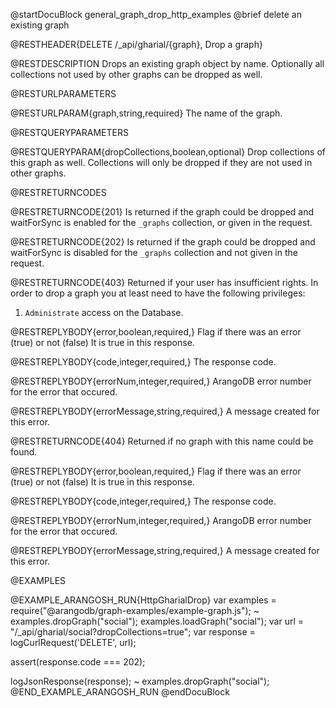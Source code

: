 @startDocuBlock general_graph_drop_http_examples
@brief delete an existing graph

@RESTHEADER{DELETE /_api/gharial/{graph}, Drop a graph}

@RESTDESCRIPTION
Drops an existing graph object by name.
Optionally all collections not used by other graphs
can be dropped as well.

@RESTURLPARAMETERS

@RESTURLPARAM{graph,string,required}
The name of the graph.

@RESTQUERYPARAMETERS

@RESTQUERYPARAM{dropCollections,boolean,optional}
Drop collections of this graph as well.  Collections will only be
dropped if they are not used in other graphs.

@RESTRETURNCODES

@RESTRETURNCODE{201}
Is returned if the graph could be dropped and waitForSync is enabled
for the `_graphs` collection, or given in the request.

@RESTRETURNCODE{202}
Is returned if the graph could be dropped and waitForSync is disabled
for the `_graphs` collection and not given in the request.

@RESTRETURNCODE{403}
Returned if your user has insufficient rights.
In order to drop a graph you at least need to have the following privileges:
  1. `Administrate` access on the Database.

@RESTREPLYBODY{error,boolean,required,}
Flag if there was an error (true) or not (false)
It is true in this response.

@RESTREPLYBODY{code,integer,required,}
The response code.

@RESTREPLYBODY{errorNum,integer,required,}
ArangoDB error number for the error that occured.

@RESTREPLYBODY{errorMessage,string,required,}
A message created for this error.

@RESTRETURNCODE{404}
Returned if no graph with this name could be found.

@RESTREPLYBODY{error,boolean,required,}
Flag if there was an error (true) or not (false)
It is true in this response.

@RESTREPLYBODY{code,integer,required,}
The response code.

@RESTREPLYBODY{errorNum,integer,required,}
ArangoDB error number for the error that occured.

@RESTREPLYBODY{errorMessage,string,required,}
A message created for this error.

@EXAMPLES

@EXAMPLE_ARANGOSH_RUN{HttpGharialDrop}
  var examples = require("@arangodb/graph-examples/example-graph.js");
~ examples.dropGraph("social");
  examples.loadGraph("social");
  var url = "/_api/gharial/social?dropCollections=true";
  var response = logCurlRequest('DELETE', url);

  assert(response.code === 202);

  logJsonResponse(response);
~ examples.dropGraph("social");
@END_EXAMPLE_ARANGOSH_RUN
@endDocuBlock
